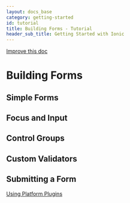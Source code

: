 ```yaml
---
layout: docs_base
category: getting-started
id: tutorial
title: Building Forms - Tutorial
header_sub_title: Getting Started with Ionic
---
```


<a class="improve-v2-docs" href='https://github.com/driftyco/ionic-site/edit/ionic2/docs/guide/adding-pages/index.md'>
Improve this doc
</a>

# Building Forms

## Simple Forms

## Focus and Input

## Control Groups

## Custom Validators

## Submitting a Form

<a href="../using-platform-plugins/" class="btn btn-primary" role="button">Using Platform Plugins</a>

